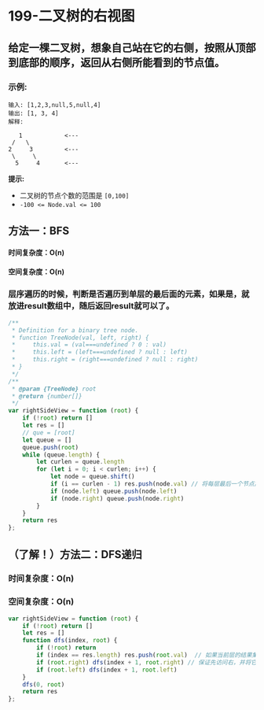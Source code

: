 # 199-二叉树的右视图

## 给定一棵二叉树，想象自己站在它的右侧，按照从顶部到底部的顺序，返回从右侧所能看到的节点值。

### 示例:

```
输入: [1,2,3,null,5,null,4]
输出: [1, 3, 4]
解释:

   1            <---
 /   \
2     3         <---
 \     \
  5     4       <---
```

**提示:**

- 二叉树的节点个数的范围是 `[0,100]`
- `-100 <= Node.val <= 100`



## 方法一：BFS

#### 时间复杂度：O(n)

#### 空间复杂度：O(n)

### 层序遍历的时候，判断是否遍历到单层的最后面的元素，如果是，就放进result数组中，随后返回result就可以了。

```javascript
/**
 * Definition for a binary tree node.
 * function TreeNode(val, left, right) {
 *     this.val = (val===undefined ? 0 : val)
 *     this.left = (left===undefined ? null : left)
 *     this.right = (right===undefined ? null : right)
 * }
 */
/**
 * @param {TreeNode} root
 * @return {number[]}
 */
var rightSideView = function (root) {
    if (!root) return []
    let res = []
    // que = [root]
    let queue = [] 
    queue.push(root)
    while (queue.length) {
        let curlen = queue.length
        for (let i = 0; i < curlen; i++) {
            let node = queue.shift()
            if (i == curlen - 1) res.push(node.val) // 将每层最后一个节点放入结果数组中
            if (node.left) queue.push(node.left)
            if (node.right) queue.push(node.right)
        }
    }
    return res
};
```



## （了解！）方法二：DFS递归

### 时间复杂度：O(n)

### 空间复杂度：O(n)

```javascript
var rightSideView = function (root) {
    if (!root) return []
    let res = []
    function dfs(index, root) {
        if (!root) return
        if (index == res.length) res.push(root.val)  // 如果当前层的结果集无元素，则放入结果数组中
        if (root.right) dfs(index + 1, root.right) // 保证先访问右，并将它先放入结果数组中
        if (root.left) dfs(index + 1, root.left)
    }
    dfs(0, root)
    return res
};
```

